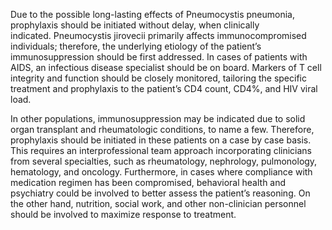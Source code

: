 Due to the possible long-lasting effects of Pneumocystis pneumonia, prophylaxis should be initiated without delay, when clinically indicated. Pneumocystis jirovecii primarily affects immunocompromised individuals; therefore, the underlying etiology of the patient’s immunosuppression should be first addressed. In cases of patients with AIDS, an infectious disease specialist should be on board. Markers of T cell integrity and function should be closely monitored, tailoring the specific treatment and prophylaxis to the patient’s CD4 count, CD4%, and HIV viral load.

In other populations, immunosuppression may be indicated due to solid organ transplant and rheumatologic conditions, to name a few. Therefore, prophylaxis should be initiated in these patients on a case by case basis. This requires an interprofessional team approach incorporating clinicians from several specialties, such as rheumatology, nephrology, pulmonology, hematology, and oncology. Furthermore, in cases where compliance with medication regimen has been compromised, behavioral health and psychiatry could be involved to better assess the patient’s reasoning. On the other hand, nutrition, social work, and other non-clinician personnel should be involved to maximize response to treatment.